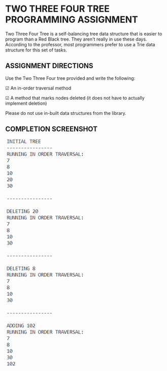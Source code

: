 # TWO THREE FOUR TREE PROGRAMMING ASSIGNMENT

Two Three Four Tree is a self-balancing tree data structure that is easier to program than a Red Black tree. They aren't really in use these days. According to the professor, most programmers prefer to use a Trie data structure for this set of tasks.


## ASSIGNMENT DIRECTIONS

Use the Two Three Four tree provided and write the following:

☑ An in-order traversal method

☑ A method that marks nodes deleted (it does not have to actually implement deletion)


Please do not use in-built data structures from the library.

## COMPLETION SCREENSHOT

![Example of Huffman Encoding](../screenshots/two_three_four_tree.png)
